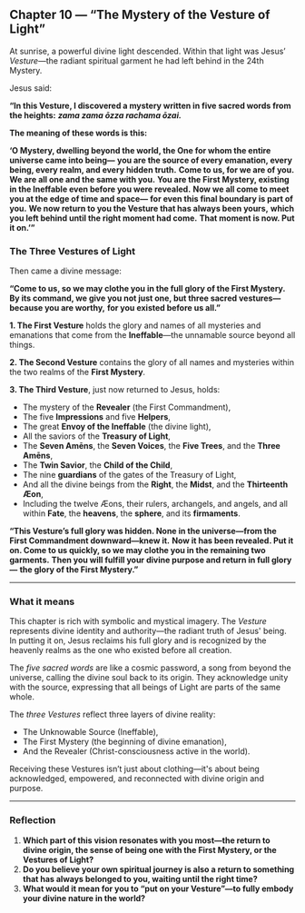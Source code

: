 ## Chapter 10 — “The Mystery of the Vesture of Light”

At sunrise, a powerful divine light descended. Within that light was Jesus’ *Vesture*—the radiant spiritual garment he had left behind in the 24th Mystery.

Jesus said:

**“In this Vesture, I discovered a mystery written in five sacred words from the heights:**
***zama zama ōzza rachama ōzai.***

**The meaning of these words is this:**

**‘O Mystery, dwelling beyond the world, the One for whom the entire universe came into being—**
**you are the source of every emanation, every being, every realm, and every hidden truth.**
**Come to us, for we are of you. We are all one and the same with you.**
**You are the First Mystery, existing in the Ineffable even before you were revealed.**
**Now we all come to meet you at the edge of time and space—**
**for even this final boundary is part of you.**
**We now return to you the Vesture that has always been yours,**
**which you left behind until the right moment had come.**
**That moment is now. Put it on.’”**

### The Three Vestures of Light

Then came a divine message:

**“Come to us, so we may clothe you in the full glory of the First Mystery.**
**By its command, we give you not just one, but three sacred vestures—because you are worthy,**
**for you existed before us all.”**

**1. The First Vesture** holds the glory and names of all mysteries and emanations that come from the **Ineffable**—the unnamable source beyond all things.

**2. The Second Vesture** contains the glory of all names and mysteries within the two realms of the **First Mystery**.

**3. The Third Vesture**, just now returned to Jesus, holds:

* The mystery of the **Revealer** (the First Commandment),
* The five **Impressions** and five **Helpers**,
* The great **Envoy of the Ineffable** (the divine light),
* All the saviors of the **Treasury of Light**,
* The **Seven Amēns**, the **Seven Voices**, the **Five Trees**, and the **Three Amēns**,
* The **Twin Savior**, the **Child of the Child**,
* The nine **guardians** of the gates of the Treasury of Light,
* And all the divine beings from the **Right**, the **Midst**, and the **Thirteenth Æon**,
* Including the twelve Æons, their rulers, archangels, and angels, and all within **Fate**, the **heavens**, the **sphere**, and its **firmaments**.

**“This Vesture’s full glory was hidden. None in the universe—from the First Commandment downward—knew it.**
**Now it has been revealed. Put it on. Come to us quickly, so we may clothe you in the remaining two garments.**
**Then you will fulfill your divine purpose and return in full glory—**
**the glory of the First Mystery.”**

---

### What it means

This chapter is rich with symbolic and mystical imagery. The *Vesture* represents divine identity and authority—the radiant truth of Jesus' being. In putting it on, Jesus reclaims his full glory and is recognized by the heavenly realms as the one who existed before all creation.

The *five sacred words* are like a cosmic password, a song from beyond the universe, calling the divine soul back to its origin. They acknowledge unity with the source, expressing that all beings of Light are parts of the same whole.

The *three Vestures* reflect three layers of divine reality:

* The Unknowable Source (Ineffable),
* The First Mystery (the beginning of divine emanation),
* And the Revealer (Christ-consciousness active in the world).

Receiving these Vestures isn’t just about clothing—it's about being acknowledged, empowered, and reconnected with divine origin and purpose.

---

### Reflection

1. **Which part of this vision resonates with you most—the return to divine origin, the sense of being one with the First Mystery, or the Vestures of Light?**
2. **Do you believe your own spiritual journey is also a return to something that has always belonged to you, waiting until the right time?**
3. **What would it mean for you to “put on your Vesture”—to fully embody your divine nature in the world?**
